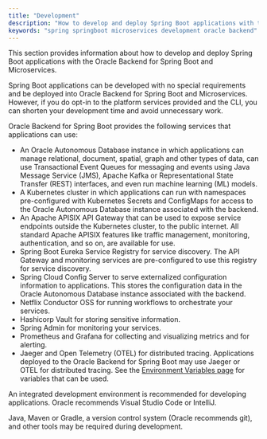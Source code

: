```yaml
---
title: "Development"
description: "How to develop and deploy Spring Boot applications with the Oracle Backend for Spring Boot and Microservices"
keywords: "spring springboot microservices development oracle backend"
---
```


This section provides information about how to develop and deploy Spring Boot applications with the Oracle Backend for Spring Boot and Microservices.

Spring Boot applications can be developed with no special requirements and be deployed into Oracle Backend for Spring Boot and Microservices.  However, if you do opt-in to the platform services provided and the CLI, you can shorten your development time and avoid unnecessary work.

Oracle Backend for Spring Boot provides the following services that applications can use:

* An Oracle Autonomous Database instance in which applications can manage relational, document, spatial, graph and other types of data, can use Transactional Event Queues for messaging and events using Java Message Service (JMS), Apache Kafka or Representational State Transfer (REST) interfaces, and even run machine learning (ML) models.
* A Kubernetes cluster in which applications can run with namespaces pre-configured with Kubernetes Secrets and ConfigMaps for access to the Oracle Autonomous Database instance associated with the backend.
* An Apache APISIX API Gateway that can be used to expose service endpoints outside the Kubernetes cluster, to the public internet. All standard Apache APISIX features like traffic management, monitoring, authentication, and so on, are available for use.
* Spring Boot Eureka Service Registry for service discovery.  The API Gateway and monitoring services are pre-configured to use this registry for service discovery.
* Spring Cloud Config Server to serve externalized configuration information to applications. This stores the configuration data in the Oracle Autonomous Database instance associated with the backend.
* Netflix Conductor OSS for running workflows to orchestrate your services.
* Hashicorp Vault for storing sensitive information.
* Spring Admin for monitoring your services.
* Prometheus and Grafana for collecting and visualizing metrics and for alerting.
* Jaeger and Open Telemetry (OTEL) for distributed tracing. Applications deployed to the Oracle Backend for Spring Boot may use Jaeger or OTEL for distributed tracing. See the [Environment Variables page](envvars) for variables that can be used.

An integrated development environment is recommended for developing applications. Oracle recommends Visual Studio Code or IntelliJ.

Java, Maven or Gradle, a version control system (Oracle recommends git), and other tools may be required during development.
